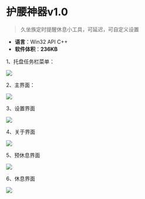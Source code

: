 # 护腰神器v1.0

> 久坐族定时提醒休息小工具，可延迟，可自定义设置

- **语言**：Win32 API C++
- **软件体积**：**236KB**



1、托盘任务栏菜单：

![](./images/1_托盘任务栏菜单.png)

2、主界面：

![](./images/2_主界面.png)

3、设置界面

![](./images/3_设置界面.png)

4、关于界面

![](./images/4_关于界面.png)



5、预休息界面

![](./images/5_预休息界面.png)

6、休息界面


![](./images/6_休息界面.png)
